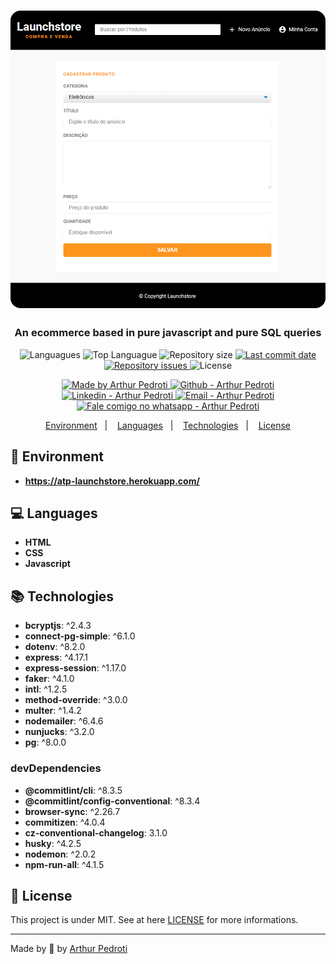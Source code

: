 <h1 align="center">
    <img alt="Gym Manager" src="./public/assets/readme-logo.PNG"  width="600px" style="border-radius:16px;"/>
</h1>

<h3 align="center" >
  An ecommerce based in pure javascript and pure SQL queries
</h3>

<p align="center">
  <img alt="Languagues" src="https://img.shields.io/github/languages/count/ArthurPedroti/launchstore">
  <img alt="Top Languague" src="https://img.shields.io/github/languages/top/ArthurPedroti/launchstore">
  <img alt="Repository size" src="https://img.shields.io/github/repo-size/ArthurPedroti/launchstore">
  <a href="https://github.com/ArthurPedroti/launchstore/commits/master">
    <img alt="Last commit date" src="https://img.shields.io/github/last-commit/ArthurPedroti/launchstore">
  </a>
   <a href="https://github.com/ArthurPedroti/launchstore/issues">
    <img alt="Repository issues" src="https://img.shields.io/github/issues/ArthurPedroti/launchstore">
  </a>
  <img alt="License" src="https://img.shields.io/github/license/ArthurPedroti/launchstore">
</p>
<p align="center">

  <a href="https://github.com/ArthurPedroti" target="_blank">
    <img alt="Made by Arthur Pedroti" src="https://img.shields.io/badge/made%20by-Arthur_Pedroti-informational">
  </a>
  <a href="https://github.com/ArthurPedroti" target="_blank" >
    <img alt="Github - Arthur Pedroti" src="https://img.shields.io/badge/Github--%23F8952D?style=social&logo=github">
  </a>
  <a href="https://www.linkedin.com/in/arthurpedroti/" target="_blank" >
    <img alt="Linkedin - Arthur Pedroti" src="https://img.shields.io/badge/Linkedin--%23F8952D?style=social&logo=linkedin">
  </a>
  <a href="mailto:arthurpedroti@gmail.com" target="_blank" >
    <img alt="Email - Arthur Pedroti" src="https://img.shields.io/badge/Email--%23F8952D?style=social&logo=gmail">
  </a>
  <a href="https://api.whatsapp.com/send?phone=5519991830454"
        target="_blank" >
    <img alt="Fale comigo no whatsapp - Arthur Pedroti" src="https://img.shields.io/badge/Whatsapp--%23F8952D?style=social&logo=whatsapp">
  </a>

</p>

<p align="center">
<a href="#rocket-environment">Environment</a>&nbsp;&nbsp;&nbsp;|&nbsp;&nbsp;&nbsp;
  <a href="#computer-languages">Languages</a>&nbsp;&nbsp;&nbsp;|&nbsp;&nbsp;&nbsp;
  <a href="#books-technologies">Technologies</a>&nbsp;&nbsp;&nbsp;|&nbsp;&nbsp;&nbsp;
  <a href="#memo-license">License</a>
</p>

## :rocket: Environment

- **https://atp-launchstore.herokuapp.com/**

## :computer: Languages

- **HTML**
- **CSS**
- **Javascript**

## :books: Technologies

- **bcryptjs**: ^2.4.3
- **connect-pg-simple**: ^6.1.0
- **dotenv**: ^8.2.0
- **express**: ^4.17.1
- **express-session**: ^1.17.0
- **faker**: ^4.1.0
- **intl**: ^1.2.5
- **method-override**: ^3.0.0
- **multer**: ^1.4.2
- **nodemailer**: ^6.4.6
- **nunjucks**: ^3.2.0
- **pg**: ^8.0.0

### devDependencies

- **@commitlint/cli**: ^8.3.5
- **@commitlint/config-conventional**: ^8.3.4
- **browser-sync**: ^2.26.7
- **commitizen**: ^4.0.4
- **cz-conventional-changelog**: 3.1.0
- **husky**: ^4.2.5
- **nodemon**: ^2.0.2
- **npm-run-all**: ^4.1.5

## :memo: License

This project is under MIT. See at here [LICENSE](/LICENSE) for more informations.

---

Made by :blue_heart: by [Arthur Pedroti](https://github.com/ArthurPedroti)
